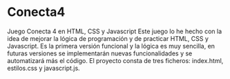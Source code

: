 # Conecta4
Juego Conecta 4 en HTML, CSS y Javascript
Este juego lo he hecho con la idea de mejorar la lógica de programación y de practicar HTML, CSS y Javascript.
Es la primera versión funcional y la lógica es muy sencilla, en futuras versiones se implementarán nuevas funcionalidades y se automatizará más el código.
El proyecto consta de tres ficheros: index.html, estilos.css y javascript.js.

